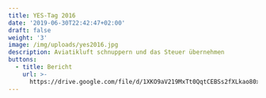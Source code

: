 ```yaml
---
title: YES-Tag 2016
date: '2019-06-30T22:42:47+02:00'
draft: false
weight: '3'
image: /img/uploads/yes2016.jpg
description: Aviatikluft schnuppern und das Steuer übernehmen
buttons:
  - title: Bericht
    url: >-
      https://drive.google.com/file/d/1XKO9aV219MxTt0QqtCEBSs2fXLkao80x/view?usp=sharing
---
```


